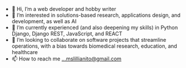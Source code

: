 - 👋 Hi, I’m a web developer and hobby writer
- 👀 I’m interested in solutions-based research, applications design, and development, as well as AI
- 🌱 I’m currently experienced (and also deepening my skills) in Python Django, Django REST, JavaScript, and REACT
- 💞️ I’m looking to collaborate on software projects that streamline operations, with a bias towards biomedical research, education, and healthcare
- 📫 How to reach me ...mslillianito@gmail.com

<!---
LilianBob/LilianBob is a ✨ special ✨ repository because its `README.md` (this file) appears on your GitHub profile.
You can click the Preview link to take a look at your changes.
--->
